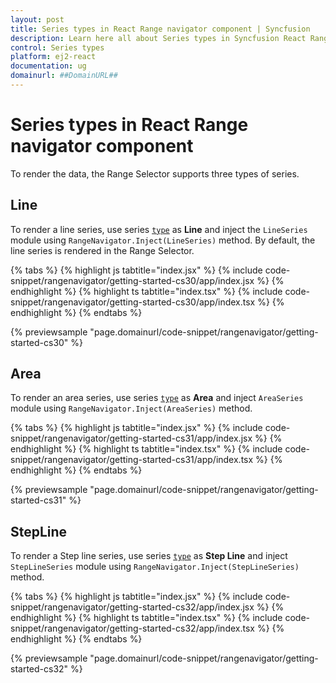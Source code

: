 ```yaml
---
layout: post
title: Series types in React Range navigator component | Syncfusion
description: Learn here all about Series types in Syncfusion React Range navigator component of Syncfusion Essential JS 2 and more.
control: Series types 
platform: ej2-react
documentation: ug
domainurl: ##DomainURL##
---
```


# Series types in React Range navigator component

To render the data, the Range Selector supports three types of series.

<!-- markdownlint-disable MD036 -->

## Line

<!-- markdownlint-disable MD036 -->

To render a line series, use series [`type`](https://ej2.syncfusion.com/react/documentation/api/range-navigator/rangeNavigatorSeriesModel/#type) as **Line**  and inject the `LineSeries` module using `RangeNavigator.Inject(LineSeries)` method. By default, the line series is rendered in the Range Selector.

{% tabs %}
{% highlight js tabtitle="index.jsx" %}
{% include code-snippet/rangenavigator/getting-started-cs30/app/index.jsx %}
{% endhighlight %}
{% highlight ts tabtitle="index.tsx" %}
{% include code-snippet/rangenavigator/getting-started-cs30/app/index.tsx %}
{% endhighlight %}
{% endtabs %}

 {% previewsample "page.domainurl/code-snippet/rangenavigator/getting-started-cs30" %}

## Area

To render an area series, use series [`type`](https://ej2.syncfusion.com/react/documentation/api/range-navigator/rangeNavigatorSeriesModel/#type) as **Area** and inject `AreaSeries` module using `RangeNavigator.Inject(AreaSeries)` method.

{% tabs %}
{% highlight js tabtitle="index.jsx" %}
{% include code-snippet/rangenavigator/getting-started-cs31/app/index.jsx %}
{% endhighlight %}
{% highlight ts tabtitle="index.tsx" %}
{% include code-snippet/rangenavigator/getting-started-cs31/app/index.tsx %}
{% endhighlight %}
{% endtabs %}

 {% previewsample "page.domainurl/code-snippet/rangenavigator/getting-started-cs31" %}

## StepLine

To render a Step line series, use series [`type`](https://ej2.syncfusion.com/react/documentation/api/range-navigator/rangeNavigatorSeriesModel/#type) as **Step Line** and inject `StepLineSeries` module using `RangeNavigator.Inject(StepLineSeries)` method.

{% tabs %}
{% highlight js tabtitle="index.jsx" %}
{% include code-snippet/rangenavigator/getting-started-cs32/app/index.jsx %}
{% endhighlight %}
{% highlight ts tabtitle="index.tsx" %}
{% include code-snippet/rangenavigator/getting-started-cs32/app/index.tsx %}
{% endhighlight %}
{% endtabs %}

 {% previewsample "page.domainurl/code-snippet/rangenavigator/getting-started-cs32" %}
